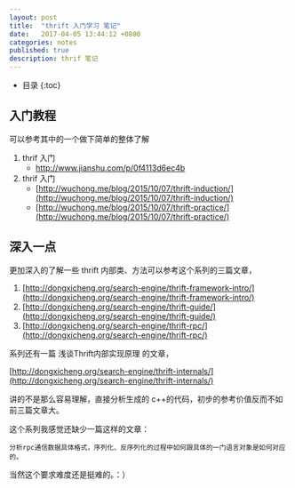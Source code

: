 ```yaml
---
layout: post
title:  "thrift 入门学习 笔记"
date:   2017-04-05 13:44:12 +0800
categories: notes
published: true
description: thrif 笔记
---
```

* 目录
{:toc}


## 入门教程
可以参考其中的一个做下简单的整体了解

1. thrif 入门
    - [http://www.jianshu.com/p/0f4113d6ec4b  ](http://www.jianshu.com/p/0f4113d6ec4b  )
2. thrif 入门
   - [http://wuchong.me/blog/2015/10/07/thrift-induction/](http://wuchong.me/blog/2015/10/07/thrift-induction/)
   - [http://wuchong.me/blog/2015/10/07/thrift-practice/](http://wuchong.me/blog/2015/10/07/thrift-practice/)

## 深入一点
更加深入的了解一些 thrift 内部类、方法可以参考这个系列的三篇文章，

1. [http://dongxicheng.org/search-engine/thrift-framework-intro/](http://dongxicheng.org/search-engine/thrift-framework-intro/)
2. [http://dongxicheng.org/search-engine/thrift-guide/](http://dongxicheng.org/search-engine/thrift-guide/)
3. [http://dongxicheng.org/search-engine/thrift-rpc/](http://dongxicheng.org/search-engine/thrift-rpc/)


系列还有一篇 浅谈Thrift内部实现原理 的文章，

​[http://dongxicheng.org/search-engine/thrift-internals/](http://dongxicheng.org/search-engine/thrift-internals/)


讲的不是那么容易理解，直接分析生成的 c++的代码，初步的参考价值反而不如前三篇文章大。

这个系列我感觉还缺少一篇这样的文章：

    分析rpc通信数据具体格式，序列化、反序列化的过程中如何跟具体的一门语言对象是如何对应的。

当然这个要求难度还是挺难的。：）